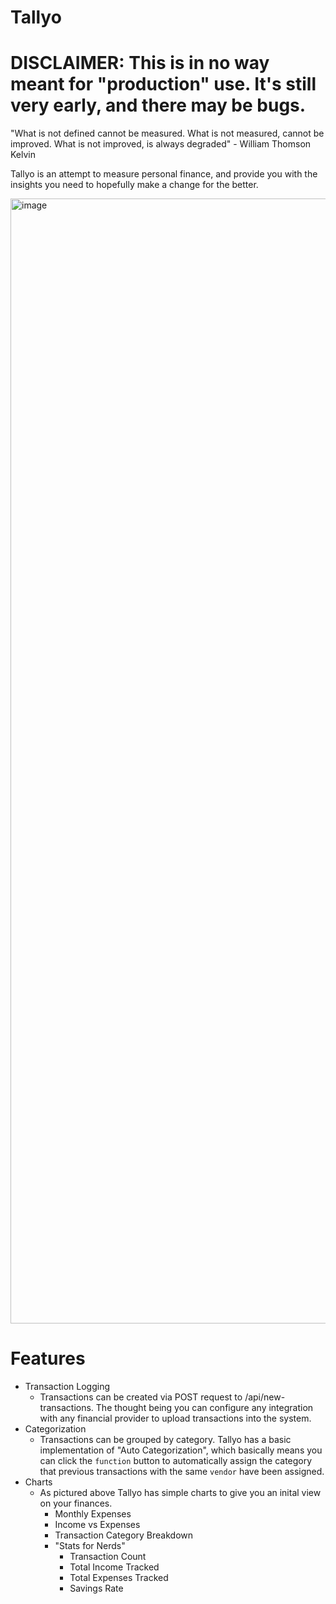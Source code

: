 # Tallyo

# DISCLAIMER: This is in no way meant for "production" use. It's still very early, and there may be bugs.

"What is not defined cannot be measured. What is not measured, cannot be improved. What is not improved, is always degraded" - William Thomson Kelvin

Tallyo is an attempt to measure personal finance, and provide you with the insights you need to hopefully make a change for the better.

<img width="1800" alt="image" src="https://github.com/user-attachments/assets/2fbb3396-a218-4827-921e-1042e01687b9">

# Features

- Transaction Logging
  - Transactions can be created via POST request to /api/new-transactions. The thought being you can configure any integration with any financial provider to upload transactions into the system.
- Categorization
  - Transactions can be grouped by category. Tallyo has a basic implementation of "Auto Categorization", which basically means you can click the `function` button to automatically assign the category that previous transactions with the same `vendor` have been assigned.
- Charts
  - As pictured above Tallyo has simple charts to give you an inital view on your finances.
    - Monthly Expenses
    - Income vs Expenses
    - Transaction Category Breakdown
    - "Stats for Nerds"
      - Transaction Count
      - Total Income Tracked
      - Total Expenses Tracked
      - Savings Rate
